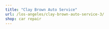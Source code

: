 ```yaml
---
title: "Clay Brown Auto Service"
url: /los-angeles/clay-brown-auto-service-3/
shop: car repair
---
```

